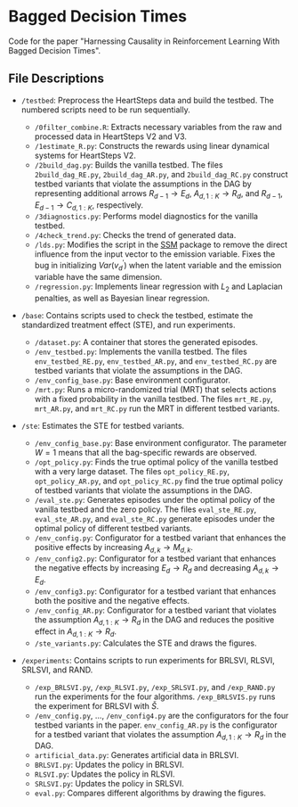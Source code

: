 # Bagged Decision Times

Code for the paper "Harnessing Causality in Reinforcement Learning With Bagged Decision Times".

## File Descriptions

- `/testbed`: Preprocess the HeartSteps data and build the testbed. The numbered scripts need to be run sequentially.
  - `/0filter_combine.R`: Extracts necessary variables from the raw and processed data in HeartSteps V2 and V3.
  - `/1estimate_R.py`: Constructs the rewards using linear dynamical systems for HeartSteps V2.
  - `/2build_dag.py`: Builds the vanilla testbed. The files `2build_dag_RE.py`, `2build_dag_AR.py`, and `2build_dag_RC.py` construct testbed variants that violate the assumptions in the DAG by representing additional arrows $R_{d-1} \to E_d$, $A_{d, 1:K} \to R_d$, and $R_{d-1}, E_{d-1} \to C_{d, 1:K}$, respectively.
  - `/3diagnostics.py`: Performs model diagnostics for the vanilla testbed.
  - `/4check_trend.py`: Checks the trend of generated data.
  - `/lds.py`: Modifies the script in the [SSM](https://github.com/lindermanlab/ssm/blob/master/ssm/lds.py) package to remove the direct influence from the input vector to the emission variable. Fixes the bug in initializing $Var(v_d^{\prime})$ when the latent variable and the emission variable have the same dimension.
  - `/regression.py`: Implements linear regression with $L_2$ and Laplacian penalties, as well as Bayesian linear regression.

- `/base`: Contains scripts used to check the testbed, estimate the standardized treatment effect (STE), and run experiments.
  - `/dataset.py`: A container that stores the generated episodes.
  - `/env_testbed.py`: Implements the vanilla testbed. The files `env_testbed_RE.py`, `env_testbed_AR.py`, and `env_testbed_RC.py` are testbed variants that violate the assumptions in the DAG.
  - `/env_config_base.py`: Base environment configurator.
  - `/mrt.py`: Runs a micro-randomized trial (MRT) that selects actions with a fixed probability in the vanilla testbed. The files `mrt_RE.py`, `mrt_AR.py`, and `mrt_RC.py` run the MRT in different testbed variants.

- `/ste`: Estimates the STE for testbed variants.
  - `/env_config_base.py`: Base environment configurator. The parameter $W = 1$ means that all the bag-specific rewards are observed.
  - `/opt_policy.py`: Finds the true optimal policy of the vanilla testbed with a very large dataset. The files `opt_policy_RE.py`, `opt_policy_AR.py`, and `opt_policy_RC.py` find the true optimal policy of testbed variants that violate the assumptions in the DAG.
  - `/eval_ste.py`: Generates episodes under the optimal policy of the vanilla testbed and the zero policy. The files `eval_ste_RE.py`, `eval_ste_AR.py`, and `eval_ste_RC.py` generate episodes under the optimal policy of different testbed variants.
  - `/env_config.py`: Configurator for a testbed variant that enhances the positive effects by increasing $A_{d, k} \to M_{d, k}$.
  - `/env_config2.py`: Configurator for a testbed variant that enhances the negative effects by increasing $E_d \to R_d$ and decreasing $A_{d, k} \to E_d$.
  - `/env_config3.py`: Configurator for a testbed variant that enhances both the positive and the negative effects.
  - `/env_config_AR.py`: Configurator for a testbed variant that violates the assumption $A_{d, 1:K} \to R_d$ in the DAG and reduces the positive effect in $A_{d, 1:K} \to R_d$.
  - `/ste_variants.py`: Calculates the STE and draws the figures.

- `/experiments`: Contains scripts to run experiments for BRLSVI, RLSVI, SRLSVI, and RAND.
  - `/exp_BRLSVI.py`, `/exp_RLSVI.py`, `/exp_SRLSVI.py`, and `/exp_RAND.py` run the experiments for the four algorithms. `/exp_BRLSVIS.py` runs the experiment for BRLSVI with $\check{S}$.
  - `/env_config.py`, ..., `/env_config4.py` are the configurators for the four testbed variants in the paper. `env_config_AR.py` is the configurator for a testbed variant that violates the assumption $A_{d, 1:K} \to R_d$ in the DAG.
  - `artificial_data.py`: Generates artificial data in BRLSVI.
  - `BRLSVI.py`: Updates the policy in BRLSVI.
  - `RLSVI.py`: Updates the policy in RLSVI.
  - `SRLSVI.py`: Updates the policy in SRLSVI.
  - `eval.py`: Compares different algorithms by drawing the figures.
